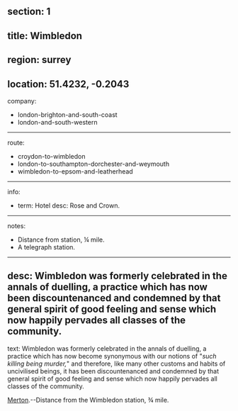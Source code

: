 section: 1
----
title: Wimbledon
----
region: surrey
----
location: 51.4232, -0.2043
----
company:
- london-brighton-and-south-coast
- london-and-south-western
----
route:
- croydon-to-wimbledon
- london-to-southampton-dorchester-and-weymouth
- wimbledon-to-epsom-and-leatherhead
----
info:
- term: Hotel
  desc: Rose and Crown.
----
notes:
- Distance from station, ¼ mile.
- A telegraph station.
----
desc: Wimbledon was formerly celebrated in the annals of duelling, a practice which has now been discountenanced and condemned by that general spirit of good feeling and sense which now happily pervades all classes of the community.
----
text: Wimbledon was formerly celebrated in the annals of duelling, a practice which has now become synonymous with our notions of "*such killing being murder,*" and therefore, like many other customs and habits of uncivilised beings, it has been discountenanced and condemned by that general spirit of good feeling and sense which now happily pervades all classes of the community.

[Merton](/stations/merton).--Distance from the Wimbledon station, ¾ mile.
